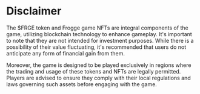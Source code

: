 # Disclaimer
The $FRGE token and Frogge game NFTs are integral components of the game, utilizing blockchain technology to enhance gameplay. It's important to note that they are not intended for investment purposes. While there is a possibility of their value fluctuating, it's recommended that users do not anticipate any form of financial gain from them.

Moreover, the game is designed to be played exclusively in regions where the trading and usage of these tokens and NFTs are legally permitted. Players are advised to ensure they comply with their local regulations and laws governing such assets before engaging with the game.
